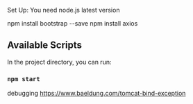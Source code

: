 Set Up:
You need node.js latest version

npm install bootstrap --save
npm install axios

## Available Scripts

In the project directory, you can run:

### `npm start`

debugging https://www.baeldung.com/tomcat-bind-exception
